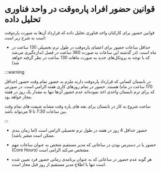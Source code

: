 # قوانین حضور افراد پاره‌وقت در واحد فناوری تحلیل داده
قوانین حضور برای کارکنان واحد فناوری تحلیل داده که قرارداد آن‌ها به صورت پاره‌وقت است به شرح زیر است:

- حداقل ساعات حضور برای اعضای پاره‌وقت در طول ترم تحصیلی 130 ساعت در ماه است.
  (در گذشته این ساعات به صورت 360 ساعت در فصل اندازه‌گیری می‌شد که با توجه به پروتکل‌های جدید به صورت ماهانه 130 ساعت در نظر گرفته خواهد شد)

:::warning

در تابستان کسانی که قرارداد پاره‌وقت دارند ملزم به حضور تمام وقت حضور (حداقل 170 ساعت در ماه) هستند. حضور در تمام روزهای کاری هفته الزامی است. در صورتی که برای ترم تابستان واحدی اخذ نموده‌اند عدم حضور آن‌ها تنها به مقدار یک روز در هفته مجاز خواهد بود.

ساعت شروع به کار در تابستان برای بچه های پاره وقت مشابه شیفت های تمام وقت بین ساعات 7:30 تا 9 می‌تواند باشد.

:::

- حضور حداقل 4 روز در هفته در طول ترم تحصیلی الزامی است (اما زمان بندی ممکن است متغیر باشد).

- حضور یا در دسترس بودن در ساعاتی که مدیر مستقیم شخص به عنوان ساعات مهم
  (Core Hours)
  مشخص می‌کند الزامی است.

- هر گونه عدم حضور در ساعاتی که به عنوان برنامه‌ی زمانی حضور فرد تعیین شده است تنها با اطلاع مدیر مستقیم از روز قبل مجاز است.
